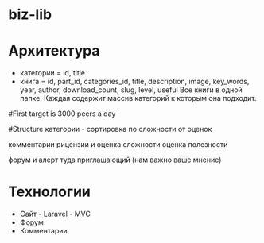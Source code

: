 # biz-lib

# Архитектура
- категории = id, title
- книга = id, part_id, categories_id, title, description, image, key_words, year, author, download_count, slug, level, useful
Все книги в одной папке. Каждая содержит массив категорий к которым она подходит.

#First target is 3000 peers a day

#Structure
категории - сортировка по сложности от оценок

комментарии рицензии и оценка сложности
оценка полезности

форум и алерт туда приглашающий (нам важно ваше мнение)

# Технологии
- Сайт - Laravel - MVC
- Форум
- Комментарии
